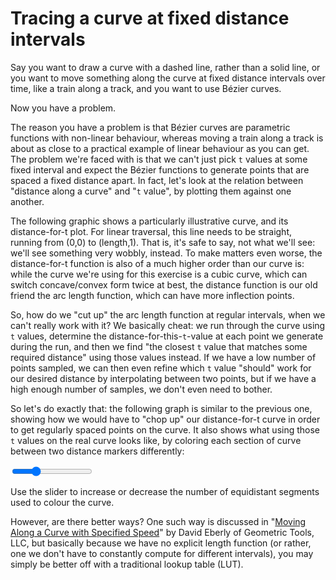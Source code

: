 # Tracing a curve at fixed distance intervals

Say you want to draw a curve with a dashed line, rather than a solid line, or you want to move something along the curve at fixed distance intervals over time, like a train along a track, and you want to use Bézier curves.

Now you have a problem.

The reason you have a problem is that Bézier curves are parametric functions with non-linear behaviour, whereas moving a train along a track is about as close to a practical example of linear behaviour as you can get. The problem we're faced with is that we can't just pick `t` values at some fixed interval and expect the Bézier functions to generate points that are spaced a fixed distance apart. In fact, let's look at the relation between "distance along a curve" and "`t` value", by plotting them against one another.

The following graphic shows a particularly illustrative curve, and its distance-for-t plot. For linear traversal, this line needs to be straight, running from (0,0) to (length,1). That is, it's safe to say, not what we'll see: we'll see something very wobbly, instead. To make matters even worse, the distance-for-t function is also of a much higher order than our curve is: while the curve we're using for this exercise is a cubic curve, which can switch concave/convex form twice at best, the distance function is our old friend the arc length function, which can have more inflection points.

<graphics-element title="The t-for-distance function" width="550" src="./distance-function.js"></graphics-element>

So, how do we "cut up" the arc length function at regular intervals, when we can't really work with it? We basically cheat: we run through the curve using `t` values, determine the distance-for-this-`t`-value at each point we generate during the run, and then we find "the closest `t` value that matches some required distance" using those values instead. If we have a low number of points sampled, we can then even refine which `t` value "should" work for our desired distance by interpolating between two points, but if we have a high enough number of samples, we don't even need to bother.

So let's do exactly that: the following graph is similar to the previous one, showing how we would have to "chop up" our distance-for-t curve in order to get regularly spaced points on the curve. It also shows what using those `t` values on the real curve looks like, by coloring each section of curve between two distance markers differently:

<graphics-element title="Fixed-interval coloring a curve" width="825" src="./tracing.js">
  <input type="range" min="2" max="24" step="1" value="8" class="slide-control">
</graphics-element>

Use the slider to increase or decrease the number of equidistant segments used to colour the curve.

However, are there better ways? One such way is discussed in "[Moving Along a Curve with Specified Speed](https://www.geometrictools.com/Documentation/MovingAlongCurveSpecifiedSpeed.pdf)" by David Eberly of Geometric Tools, LLC, but basically because we have no explicit length function (or rather, one we don't have to constantly compute for different intervals), you may simply be better off with a traditional lookup table (LUT).
